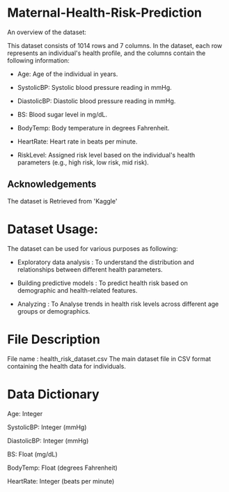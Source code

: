 # Maternal-Health-Risk-Prediction


An overview of the dataset:

This dataset consists of 1014 rows and 7 columns. In the dataset, each row represents an individual's health profile, and the columns contain the following information:

- Age: Age of the individual in years.

- SystolicBP: Systolic blood pressure reading in mmHg.

- DiastolicBP: Diastolic blood pressure reading in mmHg.

- BS: Blood sugar level in mg/dL.

- BodyTemp: Body temperature in degrees Fahrenheit.

- HeartRate: Heart rate in beats per minute.

- RiskLevel: Assigned risk level based on the individual's health parameters (e.g., high risk, low risk, mid risk).

## Acknowledgements

The dataset is Retrieved from 'Kaggle'

# Dataset Usage:

The dataset can be used for various purposes as following:

- Exploratory data analysis : To understand the distribution and relationships between different health parameters.

- Building predictive models : To predict health risk based on demographic and health-related features.

- Analyzing : To Analyse trends in health risk levels across different age groups or demographics.

# File Description

File name : health_risk_dataset.csv
The main dataset file in CSV format containing the health data for individuals.

# Data Dictionary

Age: Integer

SystolicBP: Integer (mmHg)

DiastolicBP: Integer (mmHg)

BS: Float (mg/dL)

BodyTemp: Float (degrees Fahrenheit)

HeartRate: Integer (beats per minute)
